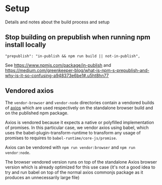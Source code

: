 # Setup

Details and notes about the build process and setup

## Stop building on prepublish when running npm install locally

```
"prepublish": "in-publish && npm run build || not-in-publish",
```

See https://www.npmjs.com/package/in-publish and https://medium.com/greenkeeper-blog/what-is-npm-s-prepublish-and-why-is-it-so-confusing-a948373e6be1#.u5ht8hn77

## Vendored axios

The `vendor-browser` and `vendor-node` directories contain a vendored builds of [axios](https://github.com/mzabriskie/axios) which are used respectively on the standalone browser build and on the published npm package.

Axios is vendored because it expects a native or polyfilled implementation of promises. In this particular case, we vendor axios using babel, which uses the babel-plugin-transform-runtime to transform any usage of promises to requires to `babel-runtime/core-js/promise`.

Axios can be vendored with `npm run vendor:browser` and `npm run vendor:node`.

The browser vendored version runs on top of the standalone Axios browser version which is already optimized for this use case (it's not a good idea to try and run babel on top of the normal axios commonjs package as it produces an unnecessarily large file)
